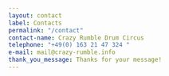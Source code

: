 ```yaml
---
layout: contact
label: Contacts
permalink: "/contact"
contact-name: Crazy Rumble Drum Circus
telephone: "+49(0) 163 21 47 324 "
e-mail: mail@crazy-rumble.info
thank_you_message: Thanks for your message!
---
```

